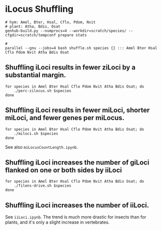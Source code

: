 # iLocus Shuffling

```
# hym: Amel, Bter, Hsal, Cflo, Pdom, Nvit
# plant: Atha, Bdis, Osat
genhub-build.py --numprocs=4 --workdir=scratch/species/ --cfgdir=scratch/tempconf prepare stats

#
parallel --gnu --jobs=4 bash shuffle.sh species {} ::: Amel Bter Hsal Cflo Pdom Nvit Atha Bdis Osat
```

## Shuffling iLoci results in fewer ziLoci by a substantial margin.

```
for species in Amel Bter Hsal Cflo Pdom Nvit Atha Bdis Osat; do
    ./perc-zilocus.sh $species
done
```

## Shuffling iLoci results in fewer miLoci, shorter miLoci, and fewer genes per miLocus.

```
for species in Amel Bter Hsal Cflo Pdom Nvit Atha Bdis Osat; do
    ./miloci.sh $species
done
```

See also `miLocusCountLength.ipynb`.

## Shuffling iLoci increases the number of giLoci flanked on one or both sides by iiLoci

```
for species in Amel Bter Hsal Cflo Pdom Nvit Atha Bdis Osat; do
    ./filens-drive.sh $species
done
```

## Shuffling iLoci increases the number of iiLoci.

See `iiLoci.ipynb`.
The trend is much more drastic for insects than for plants, and it's only a slight increase in vertebrates.
